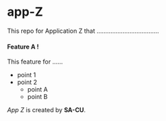 # app-Z
This repo for Application Z that ....................................

#### Feature A !
This feature for ......
- point 1
- point 2
    - point A
    - point B
 

*App Z* is created by **SA-CU**.
